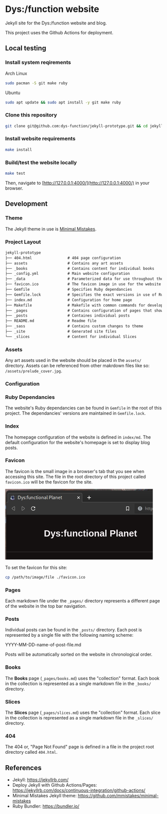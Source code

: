 # Dys:/function website
Jekyll site for the Dys:/function website and blog.


This project uses the Github Actions for deployment.


## Local testing

### Install system reqirements
Arch Linux
```bash
sudo pacman -S git make ruby
```

Ubuntu
```bash
sudo apt update && sudo apt install -y git make ruby
```

### Clone this repository
```bash
git clone git@github.com:dys-function/jekyll-prototype.git && cd jekyll-prototype
```

### Install website requirements
```bash
make install
```

### Build/test the website locally
```bash
make test
```

Then, navigate to [http://127.0.0.1:4000/](http://127.0.0.1:4000/) in your browser.


## Development

### Theme
The Jekyll theme in use is [Minimal Mistakes](https://mmistakes.github.io/minimal-mistakes/docs/collections/).

### Project Layout
```txt
jekyll-prototype
├── 404.html                # 404 page configuration
├── assets                  # Contains any art assets
├── _books                  # Contains content for individual books
├── _config.yml             # Main website configuration
├── _data                   # Parameterized data for use throughout the website
├── favicon.ico             # The favicon image in use for the website
├── Gemfile                 # Specifies Ruby dependancies
├── Gemfile.lock            # Specifies the exact versions in use of Ruby dependancies
├── index.md                # Configuration for home page
├── Makefile                # Makefile with common commands for development
├── _pages                  # Contains configuration of pages that show up in navigation
├── _posts                  # Containes individual posts
├── README.md               # Readme file
├── _sass                   # Contains custom changes to theme
├── _site                   # Generated site files
└── _slices                 # Content for individual Slices
```

### Assets
Any art assets used in the website should be placed in the `assets/` directory. Assets can be referenced from other makrdown files like so: `/assets/prelude_cover.jpg`.

### Configuration

### Ruby Dependancies
The website's Ruby dependancies can be found in `Gemfile` in the root of this project. The dependancies' versions are maintained in `Gemfile.lock`.

### Index
The homepage configuration of the website is defined in `index/md`. The default configuration for the website's homepage is set to display blog posts.

### Favicon
The favicon is the small image in a browser's tab that you see when accessing this site.
The file in the root directory of this project called `favicon.ico` will be the favicon for the site. 

![image](assets/readme/favicon_example.png)

To set the favicon for this site:
```bash
cp /path/to/image/file ./favicon.ico
```

### Pages
Each markdown file under the `_pages/` directory represents a different page of the website in the top bar navigation.

### Posts
Individual posts can be found in the `_posts/` directory. Each post is represented by a single file with the following naming scheme:

YYYY-MM-DD-name-of-post-file.md

Posts will be automatically sorted on the website in chronological order.

### Books
The **Books** page (`_pages/books.md`) uses the "collection" format. Each book in the collection is represented as a single markdown file in the `_books/` directory.

### Slices
The **Slices** page (`_pages/slices.md`) uses the "collection" format. Each slice in the collection is represented as a single markdown file in the `_slices/` directory.

### 404
The 404 or, "Page Not Found" page is defined in a file in the project root directory called `404.html`.

## References
- Jekyll: https://jekyllrb.com/
- Deploy Jekyll with Github Actions/Pages: https://jekyllrb.com/docs/continuous-integration/github-actions/
- Minimal Mistakes Jekyll theme: https://github.com/mmistakes/minimal-mistakes
- Ruby Bundler: https://bundler.io/
